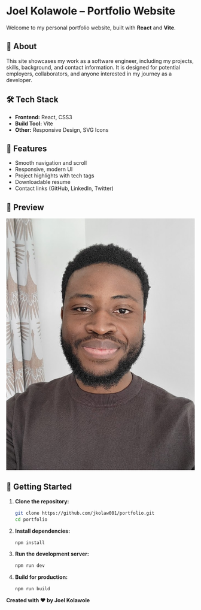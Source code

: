 # Joel Kolawole – Portfolio Website

Welcome to my personal portfolio website, built with **React** and **Vite**.

## 🚀 About

This site showcases my work as a software engineer, including my projects, skills, background, and contact information.
It is designed for potential employers, collaborators, and anyone interested in my journey as a developer.

## 🛠️ Tech Stack

- **Frontend:** React, CSS3
- **Build Tool:** Vite
- **Other:** Responsive Design, SVG Icons

## 📂 Features

- Smooth navigation and scroll
- Responsive, modern UI
- Project highlights with tech tags
- Downloadable resume
- Contact links (GitHub, LinkedIn, Twitter)

## 📸 Preview

![Portfolio Screenshot](Portfolio/public/profile-img.jpg)

## 📝 Getting Started

1. **Clone the repository:**

   ```sh
   git clone https://github.com/jkolaw001/portfolio.git
   cd portfolio
   ```

2. **Install dependencies:**

   ```sh
   npm install
   ```

3. **Run the development server:**

   ```sh
   npm run dev
   ```

4. **Build for production:**
   ```sh
   npm run build
   ```

**Created with ♥ by Joel Kolawole**
